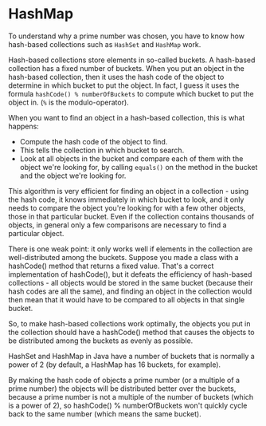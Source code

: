 # HashMap

To understand why a prime number was chosen, you have to know how hash-based collections such as `HashSet` and `HashMap` work.

Hash-based collections store elements in so-called buckets. A hash-based collection has a fixed number of buckets. When you put an object in the hash-based collection, then it uses the hash code of the object to determine in which bucket to put the object. In fact, I guess it uses the formula `hashCode() % numberOfBuckets` to compute which bucket to put the object in. (`%` is the modulo-operator).

When you want to find an object in a hash-based collection, this is what happens:

- Compute the hash code of the object to find.
- This tells the collection in which bucket to search.
- Look at all objects in the bucket and compare each of them with the object we're looking for, by calling `equals()` on the method in the bucket and the object we're looking for.

This algorithm is very efficient for finding an object in a collection - using the hash code, it knows immediately in which bucket to look, and it only needs to compare the object you're looking for with a few other objects, those in that particular bucket. Even if the collection contains thousands of objects, in general only a few comparisons are necessary to find a particular object.

There is one weak point: it only works well if elements in the collection are well-distributed among the buckets. Suppose you made a class with a hashCode() method that returns a fixed value. That's a correct implementation of hashCode(), but it defeats the efficiency of hash-based collections - all objects would be stored in the same bucket (because their hash codes are all the same), and finding an object in the collection would then mean that it would have to be compared to all objects in that single bucket.

So, to make hash-based collections work optimally, the objects you put in the collection should have a hashCode() method that causes the objects to be distributed among the buckets as evenly as possible.

HashSet and HashMap in Java have a number of buckets that is normally a power of 2 (by default, a HashMap has 16 buckets, for example).

By making the hash code of objects a prime number (or a multiple of a prime number) the objects will be distributed better over the buckets, because a prime number is not a multiple of the number of buckets (which is a power of 2), so hashCode() % numberOfBuckets won't quickly cycle back to the same number (which means the same bucket).
